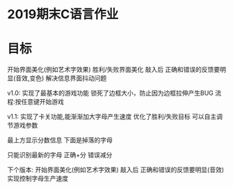 
# 2019期末C语言作业


# 目标
开始界面美化(例如艺术字效果)
胜利/失败界面美化
敲入后 正确和错误的反馈要明显(音效,变色)
解决信息界面抖动问题

v1.0:
实现了最基本的游戏功能
锁死了边框大小，防止因为边框拉伸产生BUG
流程:按任意键开始游戏


v1.1:
实现了卡关功能,能渐渐加大字母产生速度
优化了胜利/失败目标
可以自主调节游戏参数


最上方显示分数信息
下面是掉落的字母

只能识别最新的字母 正确+分 错误减分


下个版本:
开始界面美化(例如艺术字效果)
敲入后 正确和错误的反馈要明显(音效)
实现控制字母生产速度


